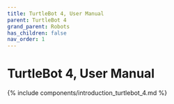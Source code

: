 ```yaml
---
title: TurtleBot 4, User Manual
parent: TurtleBot 4
grand_parent: Robots
has_children: false
nav_order: 1
---
```


# TurtleBot 4, User Manual

{% include components/introduction_turtlebot_4.md %}

<!-- TODO -->
